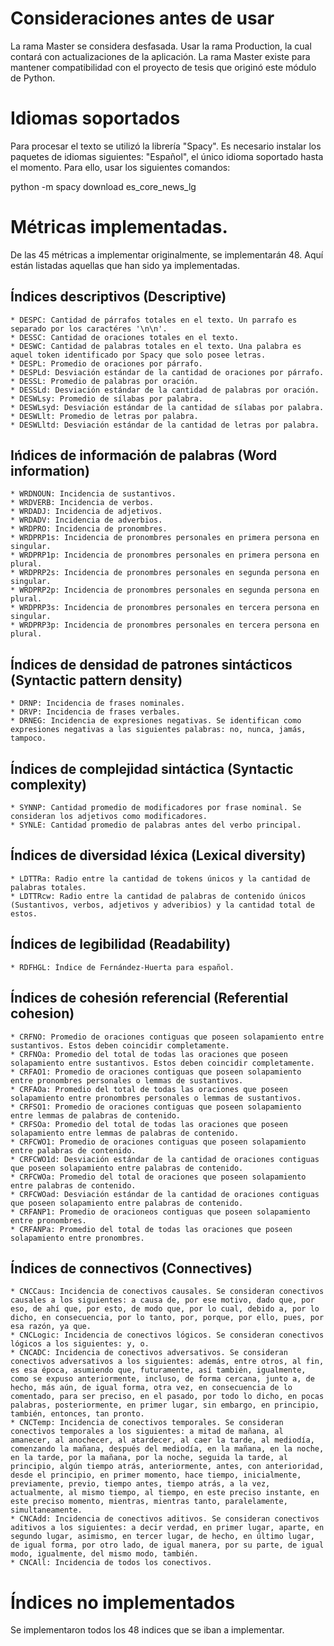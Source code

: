 # Consideraciones antes de usar
La rama Master se considera desfasada. Usar la rama Production, la cual contará con actualizaciones de la aplicación. La rama Master existe para mantener compatibilidad con el proyecto de tesis que originó este módulo de Python.

# Idiomas soportados
Para procesar el texto se utilizó la librería "Spacy". Es necesario instalar los paquetes de idiomas siguientes: "Español", el único idioma soportado hasta el momento. Para ello, usar los siguientes comandos:

python -m spacy download es_core_news_lg

# Métricas implementadas.
De las 45 métricas a implementar originalmente, se implementarán 48. Aquí están listadas aquellas que han sido ya implementadas.

## Índices descriptivos (Descriptive)

    * DESPC: Cantidad de párrafos totales en el texto. Un parrafo es separado por los caractéres '\n\n'.
    * DESSC: Cantidad de oraciones totales en el texto.
    * DESWC: Cantidad de palabras totales en el texto. Una palabra es aquel token identificado por Spacy que solo posee letras.
    * DESPL: Promedio de oraciones por párrafo.
    * DESPLd: Desviación estándar de la cantidad de oraciones por párrafo.
    * DESSL: Promedio de palabras por oración.
    * DESSLd: Desviación estándar de la cantidad de palabras por oración.
    * DESWLsy: Promedio de sílabas por palabra.
    * DESWLsyd: Desviación estándar de la cantidad de sílabas por palabra.
    * DESWLlt: Promedio de letras por palabra.
    * DESWLltd: Desviación estándar de la cantidad de letras por palabra.

## Ińdices de información de palabras (Word information)

    * WRDNOUN: Incidencia de sustantivos.
    * WRDVERB: Incidencia de verbos.
    * WRDADJ: Incidencia de adjetivos.
    * WRDADV: Incidencia de adverbios.
    * WRDPRO: Incidencia de pronombres.
    * WRDPRP1s: Incidencia de pronombres personales en primera persona en singular.
    * WRDPRP1p: Incidencia de pronombres personales en primera persona en plural.
    * WRDPRP2s: Incidencia de pronombres personales en segunda persona en singular.
    * WRDPRP2p: Incidencia de pronombres personales en segunda persona en plural.
    * WRDPRP3s: Incidencia de pronombres personales en tercera persona en singular.
    * WRDPRP3p: Incidencia de pronombres personales en tercera persona en plural.

## Índices de densidad de patrones sintácticos (Syntactic pattern density)

    * DRNP: Incidencia de frases nominales.
    * DRVP: Incidencia de frases verbales.
    * DRNEG: Incidencia de expresiones negativas. Se identifican como expresiones negativas a las siguientes palabras: no, nunca, jamás, tampoco.

## Índices de complejidad sintáctica (Syntactic complexity)

    * SYNNP: Cantidad promedio de modificadores por frase nominal. Se consideran los adjetivos como modificadores.
    * SYNLE: Cantidad promedio de palabras antes del verbo principal.

## Índices de diversidad léxica (Lexical diversity)

    * LDTTRa: Radio entre la cantidad de tokens únicos y la cantidad de palabras totales.
    * LDTTRcw: Radio entre la cantidad de palabras de contenido únicos (Sustantivos, verbos, adjetivos y adveribios) y la cantidad total de estos.

## Índices de legibilidad (Readability)

    * RDFHGL: Índice de Fernández-Huerta para español.

## Índices de cohesión referencial (Referential cohesion)

    * CRFNO: Promedio de oraciones contiguas que poseen solapamiento entre sustantivos. Estos deben coincidir completamente.
    * CRFNOa: Promedio del total de todas las oraciones que poseen solapamiento entre sustantivos. Estos deben coincidir completamente.
    * CRFAO1: Promedio de oraciones contiguas que poseen solapamiento entre pronombres personales o lemmas de sustantivos.
    * CRFAOa: Promedio del total de todas las oraciones que poseen solapamiento entre pronombres personales o lemmas de sustantivos.
    * CRFSO1: Promedio de oraciones contiguas que poseen solapamiento entre lemmas de palabras de contenido.
    * CRFSOa: Promedio del total de todas las oraciones que poseen solapamiento entre lemmas de palabras de contenido.
    * CRFCWO1: Promedio de oraciones contiguas que poseen solapamiento entre palabras de contenido.
    * CRFCWO1d: Desviación estándar de la cantidad de oraciones contiguas que poseen solapamiento entre palabras de contenido.
    * CRFCWOa: Promedio del total de oraciones que poseen solapamiento entre palabras de contenido.
    * CRFCWOad: Desviación estándar de la cantidad de oraciones contiguas que poseen solapamiento entre palabras de contenido.
    * CRFANP1: Promedio de oracioneos contiguas que poseen solapamiento entre pronombres.
    * CRFANPa: Promedio del total de todas las oraciones que poseen solapamiento entre pronombres.

## Índices de connectivos (Connectives)

    * CNCCaus: Incidencia de conectivos causales. Se consideran conectivos causales a los siguientes: a causa de, por ese motivo, dado que, por eso, de ahí que, por esto, de modo que, por lo cual, debido a, por lo dicho, en consecuencia, por lo tanto, por, porque, por ello, pues, por esa razón, ya que.
    * CNCLogic: Incidencia de conectivos lógicos. Se consideran conectivos lógicos a los siguientes: y, o.
    * CNCADC: Incidencia de conectivos adversativos. Se consideran conectivos adversativos a los siguientes: además, entre otros, al fin, es esa época, asumiendo que, futuramente, así también, igualmente, como se expuso anteriormente, incluso, de forma cercana, junto a, de hecho, más aún, de igual forma, otra vez, en consecuencia de lo comentado, para ser preciso, en el pasado, por todo lo dicho, en pocas palabras, posteriormente, en primer lugar, sin embargo, en principio, también, entonces, tan pronto.
    * CNCTemp: Incidencia de conectivos temporales. Se consideran conectivos temporales a los siguientes: a mitad de mañana, al amanecer, al anochecer, al atardecer, al caer la tarde, al mediodía, comenzando la mañana, después del mediodía, en la mañana, en la noche, en la tarde, por la mañana, por la noche, seguida la tarde, al principio, algún tiempo atrás, anteriormente, antes, con anterioridad, desde el principio, en primer momento, hace tiempo, inicialmente, previamente, previo, tiempo antes, tiempo atrás, a la vez, actualmente, al mismo tiempo, al tiempo, en este preciso instante, en este preciso momento, mientras, mientras tanto, paralelamente, simultaneamente.
    * CNCAdd: Incidencia de conectivos aditivos. Se consideran conectivos aditivos a los siguientes: a decir verdad, en primer lugar, aparte, en segundo lugar, asimismo, en tercer lugar, de hecho, en último lugar, de igual forma, por otro lado, de igual manera, por su parte, de igual modo, igualmente, del mismo modo, también.
    * CNCAll: Incidencia de todos los conectivos.
    
# Índices no implementados
Se implementaron todos los 48 indices que se iban a implementar.
